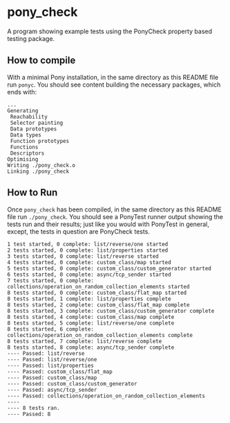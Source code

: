 # pony_check

A program showing example tests using the PonyCheck property based testing package.

## How to compile

With a minimal Pony installation, in the same directory as this README file run `ponyc`. You should see content building the necessary packages, which ends with:

```console
...
Generating
 Reachability
 Selector painting
 Data prototypes
 Data types
 Function prototypes
 Functions
 Descriptors
Optimising
Writing ./pony_check.o
Linking ./pony_check
```

## How to Run

Once `pony_check` has been compiled, in the same directory as this README file run `./pony_check`. You should see a PonyTest runner output showing the tests run and their results; just like you would with PonyTest in general, except, the tests in question are PonyCheck tests.

```console
1 test started, 0 complete: list/reverse/one started
2 tests started, 0 complete: list/properties started
3 tests started, 0 complete: list/reverse started
4 tests started, 0 complete: custom_class/map started
5 tests started, 0 complete: custom_class/custom_generator started
6 tests started, 0 complete: async/tcp_sender started
7 tests started, 0 complete: collections/operation_on_random_collection_elements started
8 tests started, 0 complete: custom_class/flat_map started
8 tests started, 1 complete: list/properties complete
8 tests started, 2 complete: custom_class/flat_map complete
8 tests started, 3 complete: custom_class/custom_generator complete
8 tests started, 4 complete: custom_class/map complete
8 tests started, 5 complete: list/reverse/one complete
8 tests started, 6 complete: collections/operation_on_random_collection_elements complete
8 tests started, 7 complete: list/reverse complete
8 tests started, 8 complete: async/tcp_sender complete
---- Passed: list/reverse
---- Passed: list/reverse/one
---- Passed: list/properties
---- Passed: custom_class/flat_map
---- Passed: custom_class/map
---- Passed: custom_class/custom_generator
---- Passed: async/tcp_sender
---- Passed: collections/operation_on_random_collection_elements
----
---- 8 tests ran.
---- Passed: 8
```
